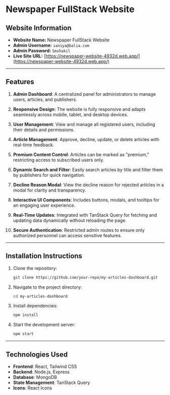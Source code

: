 # Newspaper FullStack Website

## Website Information

- **Website Name:** Newspaper FullStack Website
- **Admin Username:** `saniya@balia.com`
- **Admin Password:** `Smshakil`
- **Live Site URL:** [https://newspaper-website-4932d.web.app/](https://newspaper-website-4932d.web.app/)

---

## Features

1. **Admin Dashboard**: A centralized panel for administrators to manage users, articles, and publishers.

2. **Responsive Design**: The website is fully responsive and adapts seamlessly across mobile, tablet, and desktop devices.

3. **User Management**: View and manage all registered users, including their details and permissions.

4. **Article Management**: Approve, decline, update, or delete articles with real-time feedback.

5. **Premium Content Control**: Articles can be marked as "premium," restricting access to subscribed users only.

6. **Dynamic Search and Filter**: Easily search articles by title and filter them by publishers for quick navigation.

7. **Decline Reason Modal**: View the decline reason for rejected articles in a modal for clarity and transparency.

8. **Interactive UI Components**: Includes buttons, modals, and tooltips for an engaging user experience.

9. **Real-Time Updates**: Integrated with TanStack Query for fetching and updating data dynamically without reloading the page.

10. **Secure Authentication**: Restricted admin routes to ensure only authorized personnel can access sensitive features.

---

## Installation Instructions

1. Clone the repository:
   ```bash
   git clone https://github.com/your-repo/my-articles-dashboard.git
   ```
2. Navigate to the project directory:
   ```bash
   cd my-articles-dashboard
   ```
3. Install dependencies:
   ```bash
   npm install
   ```
4. Start the development server:
   ```bash
   npm start
   ```

---

## Technologies Used

- **Frontend**: React, Tailwind CSS
- **Backend**: Node.js, Express
- **Database**: MongoDB
- **State Management**: TanStack Query
- **Icons**: React Icons
